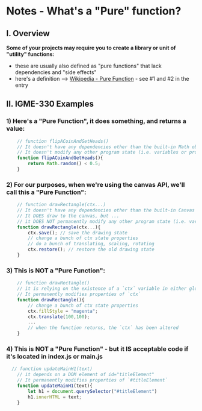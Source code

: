 # Notes - What's a "Pure" function?

## I. Overview

**Some of your projects may require you to create a library or unit of "utility" functions:**
  - these are usually also defined as "pure functions" that lack dependencies and "side effects"
  - here's a definition --> [Wikipedia - Pure Function](https://en.wikipedia.org/wiki/Pure_function) - see #1 and #2 in the entry

## II. IGME-330 Examples

### 1) Here's a "Pure Function", it does something, and returns a value:

```js
	// function flipACoinAndGetHeads()
	// It doesn't have any dependencies other than the built-in Math object
	// It doesn't modify any other program state (i.e. variables or properties of objects) in the program
	function flipACoinAndGetHeads(){
		return Math.random() < 0.5;
	}
```	
	
### 2) For our purposes, when we're using the canvas API, we'll call this a "Pure Function":

```js
	// function drawRectangle(ctx...)
	// It doesn't have any dependencies other than the built-in Canvas API
	// It DOES draw to the canvas, but ...
	// it DOES NOT permanently modify any other program state (i.e. variables or properties of objects) in the program
	function drawRectangle(ctx...){
		ctx.save(); // save the drawing state
		// change a bunch of ctx state properties
		// do a bunch of translating, scaling, rotating
		ctx.restore(); // restore the old drawing state
	}
```

### 3) This is NOT a "Pure Function":

```js
	// function drawRectangle()
	// it is relying on the existence of a `ctx` variable in either global or script scope
	// It permanently modifies properties of `ctx`
	function drawRectangle(){
		// change a bunch of ctx state properties
		ctx.fillStyle = "magenta";
		ctx.translate(100,100);
		...
		// when the function returns, the `ctx` has been altered
	}
```

### 4) This is NOT a "Pure Function" - but it IS acceptable code if it's located in index.js or main.js
	
  
```js
  // function updateMainH1(text)
	// it depends on a DOM element of id="titleElement"
	// It permanently modifies properties of `#titleElement`
	function updateMainH1(text){
		let h1 = document.querySelector("#titleElement")
		h1.innerHTML = text;
	}
```
